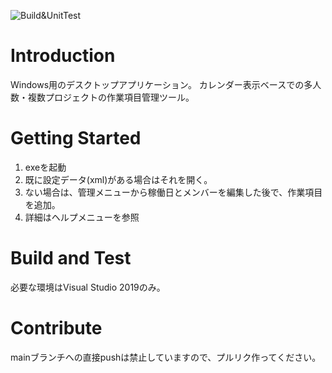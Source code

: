 ![Build&UnitTest](https://github.com/skeiya/ProjectsTM/workflows/Build&UnitTest/badge.svg)

# Introduction 
Windows用のデスクトップアプリケーション。
カレンダー表示ベースでの多人数・複数プロジェクトの作業項目管理ツール。

# Getting Started
1. exeを起動
1. 既に設定データ(xml)がある場合はそれを開く。
1. ない場合は、管理メニューから稼働日とメンバーを編集した後で、作業項目を追加。
1. 詳細はヘルプメニューを参照

# Build and Test
必要な環境はVisual Studio 2019のみ。

# Contribute
mainブランチへの直接pushは禁止していますので、プルリク作ってください。
